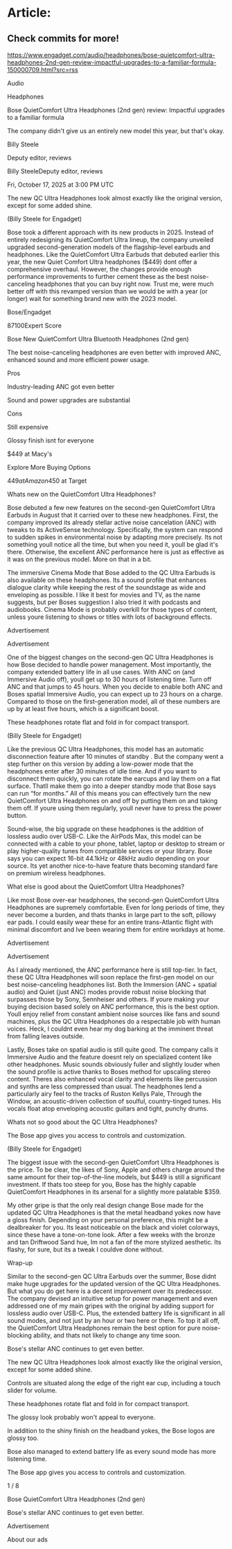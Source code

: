 # Article:

## Check commits for more!
https://www.engadget.com/audio/headphones/bose-quietcomfort-ultra-headphones-2nd-gen-review-impactful-upgrades-to-a-familiar-formula-150000709.html?src=rss

Audio

Headphones

Bose QuietComfort Ultra Headphones (2nd gen) review: Impactful upgrades to a familiar formula

The company didn't give us an entirely new model this year, but that's okay.

Billy Steele

Deputy editor, reviews

Billy SteeleDeputy editor, reviews

Fri, October 17, 2025 at 3:00 PM UTC

The new QC Ultra Headphones look almost exactly like the original version, except for some added shine.

(Billy Steele for Engadget)

Bose took a different approach with its new products in 2025. Instead of entirely redesigning  its QuietComfort Ultra lineup, the company unveiled upgraded second-generation models of the flagship-level earbuds and headphones. Like the QuietComfort Ultra Earbuds that debuted earlier this year, the new Quiet Comfort Ultra headphones ($449) dont offer a comprehensive overhaul. However, the changes provide enough performance improvements to further cement these as the best noise-canceling headphones that you can buy right now. Trust me, were much better off with this revamped version than we would be with a year (or longer) wait for something brand new with the 2023 model.

Bose/Engadget

87100Expert Score

Bose New QuietComfort Ultra Bluetooth Headphones (2nd gen)

The best noise-canceling headphones are even better with improved ANC, enhanced sound and more efficient power usage.

Pros

Industry-leading ANC got even better

Sound and power upgrades are substantial

Cons

Still expensive

Glossy finish isnt for everyone

$449 at Macy's

Explore More Buying Options

$449 at Amazon$450 at Target

Whats new on the QuietComfort Ultra Headphones?

Bose debuted a few new features on the second-gen QuietComfort Ultra Earbuds in August that it carried over to these new headphones. First, the company improved its already stellar active noise cancelation (ANC) with tweaks to its ActiveSense technology. Specifically, the system can respond to sudden spikes in environmental noise by adapting more precisely. Its not something youll notice all the time, but when you need it, youll be glad it's there. Otherwise, the excellent ANC performance here is just as effective as it was on the previous model. More on that in a bit.

The immersive Cinema Mode that Bose added to the QC Ultra Earbuds is also available on these headphones. Its a sound profile that enhances dialogue clarity while keeping the rest of the soundstage as wide and enveloping as possible. I like it best for movies and TV, as the name suggests, but per Boses suggestion I also tried it with podcasts and audiobooks. Cinema Mode is probably overkill for those types of content, unless youre listening to shows or titles with lots of background effects.

Advertisement

Advertisement

One of the biggest changes on the second-gen QC Ultra Headphones is how Bose decided to handle power management. Most importantly, the company extended battery life in all use cases. With ANC on (and Immersive Audio off), youll get up to 30 hours of listening time. Turn off ANC and that jumps to 45 hours. When you decide to enable both ANC and Boses spatial Immersive Audio, you can expect up to 23 hours on a charge. Compared to those on the first-generation model, all of these numbers are up by at least five hours, which is a significant boost.

These headphones rotate flat and fold in for compact transport.

(Billy Steele for Engadget)

Like the previous QC Ultra Headphones, this model has an automatic disconnection feature after 10 minutes of standby . But the company went a step further on this version by adding a low-power mode that the headphones enter after 30 minutes of idle time. And if you want to disconnect them quickly, you can rotate the earcups and lay them on a flat surface. Thatll make them go into a deeper standby mode that Bose says can run “for months.” All of this means you can effectively turn the new QuietComfort Ultra Headphones on and off by putting them on and taking them off. If youre using them regularly, youll never have to press the power button.

Sound-wise, the big upgrade on these headphones is the addition of lossless audio over USB-C. Like the AirPods Max, this model can be connected with a cable to your phone, tablet, laptop or desktop to stream or play higher-quality tunes from compatible services or your library. Bose says you can expect 16-bit 44.1kHz or 48kHz audio depending on your source. Its yet another nice-to-have feature thats becoming standard fare on premium wireless headphones.

What else is good about the QuietComfort Ultra Headphones?

Like most Bose over-ear headphones, the second-gen QuietComfort Ultra Headphones are supremely comfortable. Even for long periods of time, they never become a burden, and thats thanks in large part to the soft, pillowy ear pads. I could easily wear these for an entire trans-Atlantic flight with minimal discomfort and Ive been wearing them for entire workdays at home.

Advertisement

Advertisement

As I already mentioned, the ANC performance here is still top-tier. In fact, these QC Ultra Headphones will soon replace the first-gen model on our best noise-canceling headphones list. Both the Immersion (ANC + spatial audio) and Quiet (just ANC) modes provide robust noise blocking that surpasses those by Sony, Sennheiser and others. If youre making your buying decision based solely on ANC performance, this is the best option. Youll enjoy relief from constant ambient noise sources like fans and sound machines, plus the QC Ultra Headphones do a respectable job with human voices. Heck, I couldnt even hear my dog barking at the imminent threat from falling leaves outside.

Lastly, Boses take on spatial audio is still quite good. The company calls it Immersive Audio and the feature doesnt rely on specialized content like other headphones. Music sounds obviously fuller and slightly louder when the sound profile is active thanks to Boses method for upscaling stereo content. Theres also enhanced vocal clarity and elements like percussion and synths are less compressed than usual. The headphones lend a particularly airy feel to the tracks of Ruston Kellys Pale, Through the Window, an acoustic-driven collection of soulful, country-tinged tunes. His vocals float atop enveloping acoustic guitars and tight, punchy drums.

Whats not so good about the QC Ultra Headphones?

The Bose app gives you access to controls and customization.

(Billy Steele for Engadget)

The biggest issue with the second-gen QuietComfort Ultra Headphones is the price. To be clear, the likes of Sony, Apple and others charge around the same amount for their top-of-the-line models, but $449 is still a significant investment. If thats too steep for you, Bose has the highly capable QuietComfort Headphones in its arsenal for a slightly more palatable $359.

My other gripe is that the only real design change Bose made for the updated QC Ultra Headphones is that the metal headband yokes now have a gloss finish. Depending on your personal preference, this might be a dealbreaker for you. Its least noticeable on the black and violet colorways, since these have a tone-on-tone look. After a few weeks with the bronze and tan Driftwood Sand hue, Im not a fan of the more stylized aesthetic. Its flashy, for sure, but its a tweak I couldve done without.

Wrap-up

Similar to the second-gen QC Ultra Earbuds over the summer, Bose didnt make huge upgrades for the updated version of the QC Ultra Headphones. But what you do get here is a decent improvement over its predecessor. The company devised an intuitive setup for power management and even addressed one of my main gripes with the original by adding support for lossless audio over USB-C. Plus, the extended battery life is significant in all sound modes, and not just by an hour or two here or there. To top it all off, the QuietComfort Ultra Headphones remain the best option for pure noise-blocking ability, and thats not likely to change any time soon.

Bose's stellar ANC continues to get even better.

The new QC Ultra Headphones look almost exactly like the original version, except for some added shine.

Controls are situated along the edge of the right ear cup, including a touch slider for volume.

These headphones rotate flat and fold in for compact transport.

The glossy look probably won't appeal to everyone.

In addition to the shiny finish on the headband yokes, the Bose logos are glossy too.

Bose also managed to extend battery life as every sound mode has more listening time.

The Bose app gives you access to controls and customization.

1 / 8

Bose QuietComfort Ultra Headphones (2nd gen)

Bose's stellar ANC continues to get even better.

Advertisement

About our ads